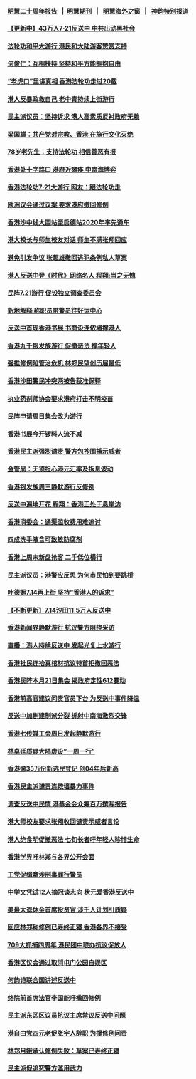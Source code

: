 #### [明慧二十周年报告](https://github.com/gfw-breaker/mh-reports/blob/master/README.md?t=07211941) &nbsp;&nbsp;|&nbsp;&nbsp;[明慧期刊](https://github.com/gfw-breaker/mh-qikan) &nbsp;&nbsp;|&nbsp;&nbsp; [明慧海外之窗](https://github.com/gfw-breaker/mh-news/blob/master/README.md?t=07211941) &nbsp;&nbsp;|&nbsp;&nbsp; [神韵特别报道](https://github.com/gfw-breaker/mh-news/blob/master/shenyun.md?t=07211941) 

#### [【更新中】43万人7·21反送中 中共出动黑社会](../pages/nsc415/n11399023.md?t=07211941) 

#### [法轮功和平大游行 港民和大陆游客赞赏支持](../pages/nsc415/n11399598.md?t=07211941) 

#### [何俊仁：互相扶持 坚持和平方能拥抱自由](../pages/nsc415/n11399136.md?t=07211941) 

#### [“老虎口”里讲真相 香港法轮功走过20载](../pages/nsc415/n11399927.md?t=07211941) 

#### [港人反暴政救自己 老中青持续上街游行](../pages/nsc415/n11399627.md?t=07211941) 

#### [民主派议员：坚持诉求 港人高素质反衬政府无赖](../pages/nsc415/n11399323.md?t=07211941) 

#### [梁国雄：共产党对宗教、香港 在施行文化灭绝](../pages/nsc415/n11399160.md?t=07211941) 

#### [78岁老先生：支持法轮功 相信善恶有报](../pages/nsc415/n11399292.md?t=07211941) 

#### [香港处十字路口 港府近瘫痪 中南海博弈](../pages/nsc415/n11398548.md?t=07211941) 

#### [香港法轮功7·21大游行 网友：跟法轮功走](../pages/nsc415/n11398406.md?t=07211941) 

#### [欧洲议会通过议案 要求港府撤回修例](../pages/nsc415/n11394258.md?t=07211941) 

#### [香港沙中线大围站至启德站2020年率先通车](../pages/nsc415/n11394268.md?t=07211941) 

#### [港大校长与师生校友对话 师生不满张翔回应](../pages/nsc415/n11394242.md?t=07211941) 

#### [避免引发争议 张超雄撤回逃犯条例私人草案](../pages/nsc415/n11394230.md?t=07211941) 

#### [港人反送中登《时代》网络名人 程翔:当之无愧](../pages/nsc415/n11391516.md?t=07211941) 

#### [民阵7.21游行 促设独立调查委员会](../pages/nsc415/n11391499.md?t=07211941) 

#### [新地解释 称职员带警员往好运中心](../pages/nsc415/n11391483.md?t=07211941) 

#### [反送中首现香港书展 书商设连侬墙撑港人](../pages/nsc415/n11391386.md?t=07211941) 

#### [香港九千银发族游行 促撤恶法 撑年轻人](../pages/nsc415/n11391448.md?t=07211941) 

#### [强推修例陷管治危机 林郑民望创历届最低](../pages/nsc415/n11389214.md?t=07211941) 

#### [香港沙田警民冲突两被告获准保释](../pages/nsc415/n11389321.md?t=07211941) 

#### [执业药剂师协会要求港府打击不明疫苗](../pages/nsc415/n11389313.md?t=07211941) 

#### [民阵申请周日集会改为游行](../pages/nsc415/n11389284.md?t=07211941) 

#### [香港书展今开锣料人流不减](../pages/nsc415/n11389281.md?t=07211941) 

#### [香港民主派强烈谴责 警方包抄围捕示威者](../pages/nsc415/n11386764.md?t=07211941) 

#### [金管局：无须担心港元汇率及拆息波动](../pages/nsc415/n11386838.md?t=07211941) 

#### [香港银发族周三静默游行反修例](../pages/nsc415/n11386834.md?t=07211941) 

#### [反送中遍地开花 程翔：香港正处于悬崖边](../pages/nsc415/n11386740.md?t=07211941) 

#### [香港消委会：通渠滥收费用难追讨](../pages/nsc415/n11386817.md?t=07211941) 

#### [四成洗手液含可致敏防腐剂](../pages/nsc415/n11386785.md?t=07211941) 

#### [香港上周末新盘抢客 二手低位横行](../pages/nsc415/n11384862.md?t=07211941) 

#### [民主派议员：港警应反思 为何市民怕到要跳桥](../pages/nsc415/n11383938.md?t=07211941) 

#### [叶德娴7.14再上街 坚持“香港人的诉求”](../pages/nsc415/n11383931.md?t=07211941) 

#### [【不断更新】7.14沙田11.5万人反送中](../pages/nsc415/n11383655.md?t=07211941) 

#### [香港新闻界静默游行 抗议警方阻挠采访](../pages/nsc415/n11383634.md?t=07211941) 

#### [直播：港人持续反送中 发起光复上水游行](../pages/nsc415/n11382577.md?t=07211941) 

#### [香港社民连抬真棺材抗议特首拒撤回恶法](../pages/nsc415/n11380988.md?t=07211941) 

#### [香港民阵本月21日集会 揭政府定性612暴动](../pages/nsc415/n11380922.md?t=07211941) 

#### [香港前高官建议问责官员下台 为反送中事件降温](../pages/nsc415/n11380909.md?t=07211941) 

#### [反送中加剧建制派分裂 折射中南海激烈交锋](../pages/nsc415/n11379563.md?t=07211941) 

#### [香港七传媒工会周日发起静默游行](../pages/nsc415/n11379663.md?t=07211941) 

#### [林卓廷质疑大陆虚设“一周一行”](../pages/nsc415/n11379636.md?t=07211941) 

#### [香港逾35万份新选民登记 创04年后新高](../pages/nsc415/n11379644.md?t=07211941) 

#### [香港民主派谴责连侬墙暴力事件](../pages/nsc415/n11379585.md?t=07211941) 

#### [调查反送中民情 港基金会众筹百万撰写报告](../pages/nsc415/n11377136.md?t=07211941) 

#### [港大师校友要求张翔收回谴责示威者言论](../pages/nsc415/n11377186.md?t=07211941) 

#### [港人绝食明促撤恶法 七旬长者吁年轻人珍惜生命](../pages/nsc415/n11377179.md?t=07211941) 

#### [香港学界吁林郑与各界公开会面](../pages/nsc415/n11377167.md?t=07211941) 

#### [工党促缉拿涉刑事罪行警员](../pages/nsc415/n11377168.md?t=07211941) 

#### [中学文凭试12人摘冠谈志向 状元爱香港反送中](../pages/nsc415/n11377080.md?t=07211941) 

#### [美最大退休金首席投资官 涉千人计划引质疑](../pages/nsc415/n11376171.md?t=07211941) 

#### [回应林郑称修例已寿终正寝 香港各界不接受](../pages/nsc415/n11375157.md?t=07211941) 

#### [709大抓捕四周年 港民团中联办抗议促放人](../pages/nsc415/n11375065.md?t=07211941) 

#### [香港区议会通过取消屯门公园自娱区](../pages/nsc415/n11375111.md?t=07211941) 

#### [何韵诗联合国讲述反送中](../pages/nsc415/n11375081.md?t=07211941) 

#### [终院前首席法官李国能吁撤回修例](../pages/nsc415/n11375068.md?t=07211941) 

#### [民主派东区区议员抗议主席禁议反送中问题](../pages/nsc415/n11375049.md?t=07211941) 

#### [港自由党四元老促张宇人辞职 为撑修例问责](../pages/nsc415/n11372820.md?t=07211941) 

#### [林郑月娥承认修例失败：草案已寿终正寝](../pages/nsc415/n11372907.md?t=07211941) 

#### [民主派促追究警方滥用武力](../pages/nsc415/n11372894.md?t=07211941) 

